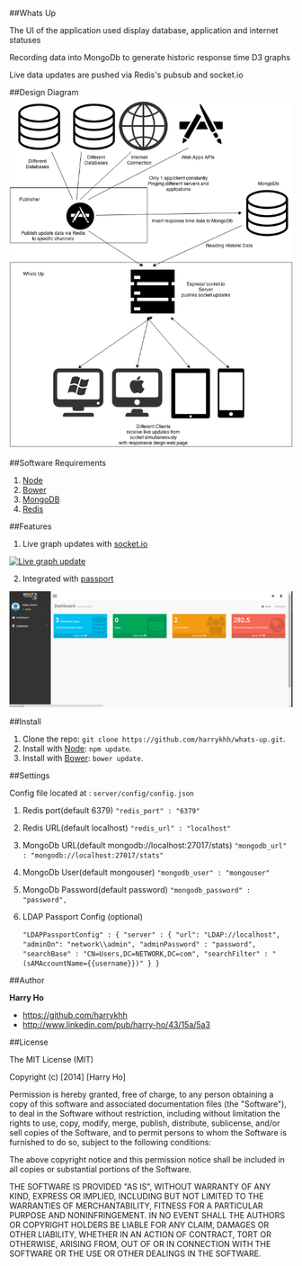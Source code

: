 ##Whats Up

The UI of the application used display database, application and internet statuses

Recording data into MongoDb to generate historic response time D3 graphs

Live data updates are pushed via Redis's pubsub and socket.io

##Design Diagram
![Diagram](https://github.com/harrykhh/whats-up/raw/master/images/diagram.png)

##Software Requirements
1. [Node](http://nodejs.org)
2. [Bower](http://bower.io)
3. [MongoDB](http://www.mongodb.org/)
4. [Redis](http://redis.io/)

##Features

1. Live graph updates with [socket.io](http://socket.io/)

[![Live graph update](http://img.youtube.com/vi/JhCOD53WNPo/0.jpg)](https://www.youtube.com/watch?v=JhCOD53WNPo)

2. Integrated with [passport](http://passportjs.org/)

![Homescreen](https://github.com/harrykhh/whats-up/raw/master/images/1.png)

##Install

1. Clone the repo: `git clone https://github.com/harrykhh/whats-up.git`.
2. Install with [Node](http://nodejs.org): `npm update`.
3. Install with [Bower](http://bower.io): `bower update`.

##Settings

Config file located at : `server/config/config.json`

1. Redis port(default 6379) `"redis_port" : "6379"`
2. Redis URL(default localhost) `"redis_url" : "localhost"`
3. MongoDb URL(default mongodb://localhost:27017/stats) `"mongodb_url" : "mongodb://localhost:27017/stats"`
4. MongoDb User(default mongouser) `"mongodb_user" : "mongouser"`
5. MongoDb Password(default password) `"mongodb_password" : "password",`
6. LDAP Passport Config (optional)

	`"LDAPPassportConfig" : {
		"server" : {
			"url": "LDAP://localhost",
			"adminDn": "network\\admin",
			"adminPassword" : "password",
			"searchBase" : "CN=Users,DC=NETWORK,DC=com",
			"searchFilter" : "(sAMAccountName={{username}})"
		}
	}`

##Author

**Harry Ho**

+ https://github.com/harrykhh
+ http://www.linkedin.com/pub/harry-ho/43/15a/5a3

##License

The MIT License (MIT)

Copyright (c) [2014] [Harry Ho]

Permission is hereby granted, free of charge, to any person obtaining a copy
of this software and associated documentation files (the "Software"), to deal
in the Software without restriction, including without limitation the rights
to use, copy, modify, merge, publish, distribute, sublicense, and/or sell
copies of the Software, and to permit persons to whom the Software is
furnished to do so, subject to the following conditions:

The above copyright notice and this permission notice shall be included in all
copies or substantial portions of the Software.

THE SOFTWARE IS PROVIDED "AS IS", WITHOUT WARRANTY OF ANY KIND, EXPRESS OR
IMPLIED, INCLUDING BUT NOT LIMITED TO THE WARRANTIES OF MERCHANTABILITY,
FITNESS FOR A PARTICULAR PURPOSE AND NONINFRINGEMENT. IN NO EVENT SHALL THE
AUTHORS OR COPYRIGHT HOLDERS BE LIABLE FOR ANY CLAIM, DAMAGES OR OTHER
LIABILITY, WHETHER IN AN ACTION OF CONTRACT, TORT OR OTHERWISE, ARISING FROM,
OUT OF OR IN CONNECTION WITH THE SOFTWARE OR THE USE OR OTHER DEALINGS IN THE
SOFTWARE.